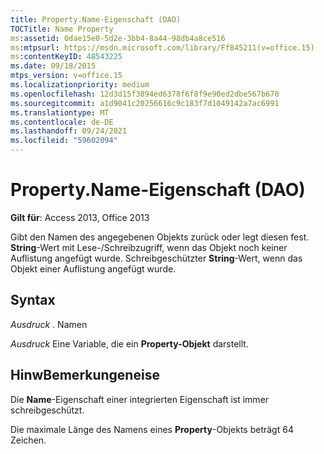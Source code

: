 ```yaml
---
title: Property.Name-Eigenschaft (DAO)
TOCTitle: Name Property
ms:assetid: 0dae15e0-5d2e-3bb4-8a44-98db4a8ce516
ms:mtpsurl: https://msdn.microsoft.com/library/Ff845211(v=office.15)
ms:contentKeyID: 48543225
ms.date: 09/18/2015
mtps_version: v=office.15
ms.localizationpriority: medium
ms.openlocfilehash: 12d3d15f3894ed6378f6f8f9e90ed2dbe567b670
ms.sourcegitcommit: a1d9041c20256616c9c183f7d1049142a7ac6991
ms.translationtype: MT
ms.contentlocale: de-DE
ms.lasthandoff: 09/24/2021
ms.locfileid: "59602094"
---
```

# <a name="propertyname-property-dao"></a>Property.Name-Eigenschaft (DAO)


**Gilt für**: Access 2013, Office 2013

Gibt den Namen des angegebenen Objekts zurück oder legt diesen fest. **String**-Wert mit Lese-/Schreibzugriff, wenn das Objekt noch keiner Auflistung angefügt wurde. Schreibgeschützter **String**-Wert, wenn das Objekt einer Auflistung angefügt wurde.

## <a name="syntax"></a>Syntax

*Ausdruck* . Namen

*Ausdruck* Eine Variable, die ein **Property-Objekt** darstellt.

## <a name="remarks"></a>HinwBemerkungeneise

Die **Name**-Eigenschaft einer integrierten Eigenschaft ist immer schreibgeschützt.

Die maximale Länge des Namens eines **Property**-Objekts beträgt 64 Zeichen.

